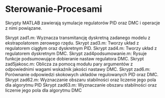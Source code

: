 # Sterowanie-Procesami

Skrypty MATLAB zawierają symulacje regulatorów PID oraz DMC i operacje z nimi powiązane.

Skrypt zad1.m: Wyznacza transmitancję dyskretną zadanego modelu z ekstrapolatorem zerowego rzędu.
Skrypt zad3.m: Tworzy układ z regulatorem ciągłym oraz dyskretnym PID.
Skrypt zad4.m: Tworzy układ z regulatorem dyskretnym DMC.
Skrypt zad4podsumowanie.m: Rysuje funkcje podsumowujące dobieranie nastaw regulatora DMC.
Skrypt zad5jakosc.m: Oblicza za pomocą modułu pary argumentów z odpowiednimi wagami wskaźnik jakości nastawy DMC.
Skrypt zad6.m: Porównanie odpowiedzi skokowych układów regulowanych PID oraz DMC.
Skrypt zad62.m: Wyznaczanie obszaru stabilności oraz liczenie jego pola dla algorytmu PID
Skrypt zad63.m: Wyznaczanie obszaru stabilności oraz liczenie jego pola dla algorytmu DMC
